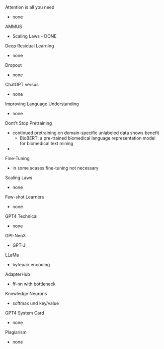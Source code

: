 Attention is all you need
- none

AMMUS
- Scaling Laws - DONE

Deep Residual Learning
- none

Dropout
- none

ChatGPT versus
- none

Improving Language Understanding
- none

Dont't Stop Pretraining
- continued pretraining on domain-specific unlabeled data shows benefit
  - BioBERT: a pre-trained biomedical language representation model for biomedical text mining
- 

Fine-Tuning
- in some scases fine-tuning not necessary

Scaling Laws
- none

Few-shot Learners
- none

GPT4 Technical
- none

GPt-NeoX
- GPT-J

LLaMa
- bytepair encoding

AdapterHub
- ff-nn with bottleneck

Knowledge Neurons
- softmax und key/value

GPT4 System Card
- none

Plagiarism
- none
